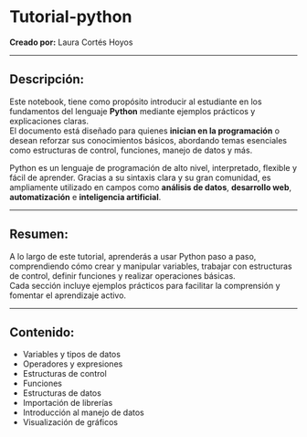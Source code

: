 # Tutorial-python
**Creado por:** Laura Cortés Hoyos  

---

## Descripción:

Este notebook, tiene como propósito introducir al estudiante en los fundamentos del lenguaje **Python** mediante ejemplos prácticos y explicaciones claras.  
El documento está diseñado para quienes **inician en la programación** o desean reforzar sus conocimientos básicos, abordando temas esenciales como estructuras de control, funciones, manejo de datos y más.  

Python es un lenguaje de programación de alto nivel, interpretado, flexible y fácil de aprender. Gracias a su sintaxis clara y su gran comunidad, es ampliamente utilizado en campos como **análisis de datos**, **desarrollo web**, **automatización** e **inteligencia artificial**.

---

## Resumen:

A lo largo de este tutorial, aprenderás a usar Python paso a paso, comprendiendo cómo crear y manipular variables, trabajar con estructuras de control, definir funciones y realizar operaciones básicas.  
Cada sección incluye ejemplos prácticos para facilitar la comprensión y fomentar el aprendizaje activo.  

---

## Contenido:

- Variables y tipos de datos  
- Operadores y expresiones  
- Estructuras de control 
- Funciones 
- Estructuras de datos
- Importación de librerías  
- Introducción al manejo de datos 
- Visualización de gráficos
  
